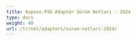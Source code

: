 ```yaml
---
title: Aspose.PSD Adaptör Sürüm Notları - 2024
type: docs
weight: 40
url: /tr/net/adaptors/surum-notlari-2024/
---
```

